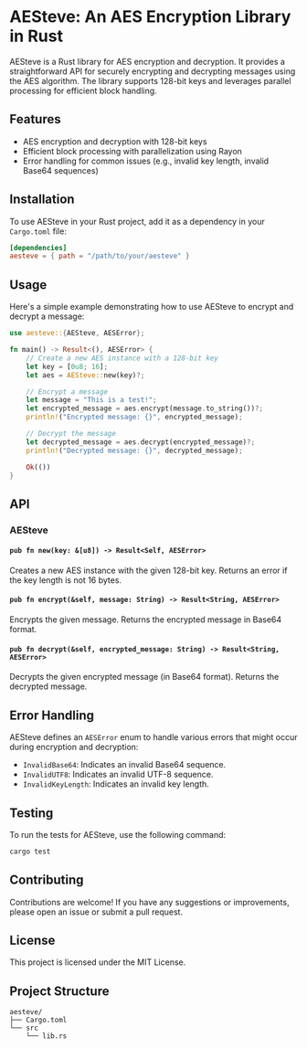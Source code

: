 # AESteve: An AES Encryption Library in Rust

AESteve is a Rust library for AES encryption and decryption. It provides a straightforward API for securely encrypting and decrypting messages using the AES algorithm. The library supports 128-bit keys and leverages parallel processing for efficient block handling.

## Features

- AES encryption and decryption with 128-bit keys
- Efficient block processing with parallelization using Rayon
- Error handling for common issues (e.g., invalid key length, invalid Base64 sequences)

## Installation

To use AESteve in your Rust project, add it as a dependency in your `Cargo.toml` file:

```toml
[dependencies]
aesteve = { path = "/path/to/your/aesteve" }
```

## Usage

Here's a simple example demonstrating how to use AESteve to encrypt and decrypt a message:

```rust
use aesteve::{AESteve, AESError};

fn main() -> Result<(), AESError> {
    // Create a new AES instance with a 128-bit key
    let key = [0u8; 16];
    let aes = AESteve::new(key)?;

    // Encrypt a message
    let message = "This is a test!";
    let encrypted_message = aes.encrypt(message.to_string())?;
    println!("Encrypted message: {}", encrypted_message);

    // Decrypt the message
    let decrypted_message = aes.decrypt(encrypted_message)?;
    println!("Decrypted message: {}", decrypted_message);

    Ok(())
}
```

## API

### AESteve

#### `pub fn new(key: &[u8]) -> Result<Self, AESError>`

Creates a new AES instance with the given 128-bit key. Returns an error if the key length is not 16 bytes.

#### `pub fn encrypt(&self, message: String) -> Result<String, AESError>`

Encrypts the given message. Returns the encrypted message in Base64 format.

#### `pub fn decrypt(&self, encrypted_message: String) -> Result<String, AESError>`

Decrypts the given encrypted message (in Base64 format). Returns the decrypted message.

## Error Handling

AESteve defines an `AESError` enum to handle various errors that might occur during encryption and decryption:

- `InvalidBase64`: Indicates an invalid Base64 sequence.
- `InvalidUTF8`: Indicates an invalid UTF-8 sequence.
- `InvalidKeyLength`: Indicates an invalid key length.

## Testing

To run the tests for AESteve, use the following command:

```bash
cargo test
```

## Contributing

Contributions are welcome! If you have any suggestions or improvements, please open an issue or submit a pull request.

## License

This project is licensed under the MIT License.

## Project Structure

```
aesteve/
├── Cargo.toml
└── src
    └── lib.rs
```
